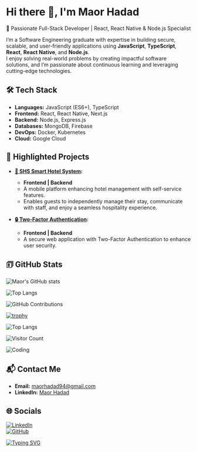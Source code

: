 # Hi there 👋, I'm Maor Hadad
🚀 Passionate Full-Stack Developer | React, React Native & Node.js Specialist

I’m a Software Engineering graduate with expertise in building secure, scalable, and user-friendly applications using **JavaScript**, **TypeScript**, **React**, **React Native**, and **Node.js**.  
I enjoy solving real-world problems by creating impactful software solutions, and I’m passionate about continuous learning and leveraging cutting-edge technologies.

## 🛠️ Tech Stack
- **Languages:** JavaScript (ES6+), TypeScript  
- **Frontend:** React, React Native, Next.js  
- **Backend:** Node.js, Express.js  
- **Databases:** MongoDB, Firebase  
- **DevOps:** Docker, Kubernetes  
- **Cloud:** Google Cloud  

## 📂 Highlighted Projects

- **[🏨 SHS Smart Hotel System](https://github.com/MaorHadadLD/SHS-SmartHotel):**  
  - **Frontend | Backend**  
  - A mobile platform enhancing hotel management with self-service features.  
  - Enables guests to independently manage their stay, communicate with staff, and enjoy a seamless hospitality experience.

- **[🔒 Two-Factor Authentication](https://github.com/RaphaelBenoliel/2FASystem):**  
  - **Frontend | Backend**  
  - A secure web application with Two-Factor Authentication to enhance user security.

## 🗊 GitHub Stats
![Maor's GitHub stats](https://github-readme-stats.vercel.app/api?username=MaorHadadLD&show_icons=true&theme=radical)

![Top Langs](https://github-readme-stats.vercel.app/api/top-langs/?username=MaorHadadLD&layout=compact&theme=radical)

![GitHub Contributions](https://github-readme-streak-stats.herokuapp.com/?user=MaorHadadLD&theme=radical)

[![trophy](https://github-profile-trophy.vercel.app/?username=MaorHadadLD&theme=radical)](https://github.com/ryo-ma/github-profile-trophy)

![Top Langs](https://github-readme-stats.vercel.app/api/top-langs/?username=MaorHadadLD&layout=compact&theme=radical)

![Visitor Count](https://komarev.com/ghpvc/?username=MaorHadadLD&color=blue)

![Coding](https://media.giphy.com/media/L8K62iTDkzGX6/giphy.gif)

## 📬 Contact Me
- **Email:** maorhadad94@gmail.com  
- **LinkedIn:** [Maor Hadad](https://www.linkedin.com/in/maor-hadad-software-engineer/)  

## 🌐 Socials
[![LinkedIn](https://img.shields.io/badge/-LinkedIn-0A66C2?style=flat-square&logo=LinkedIn&logoColor=white)](https://www.linkedin.com/in/maor-hadad-software-engineer/)  
[![GitHub](https://img.shields.io/badge/-GitHub-181717?style=flat-square&logo=github&logoColor=white)](https://github.com/MaorHadadLD)  

[![Typing SVG](https://readme-typing-svg.demolab.com?font=Fira+Code&size=18&pause=1000&color=F700FF&width=435&lines=Hi+there+%F0%9F%91%8B%2C+I'm+Maor+Hadad;Software+Engineer+%7C+Full+Stack+Developer)](https://git.io/typing-svg)
